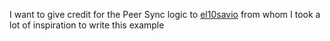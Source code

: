 I want to give credit for the Peer Sync logic to [el10savio](https://github.com/el10savio/twoPSet-crdt) from whom I took a lot of inspiration to write this example